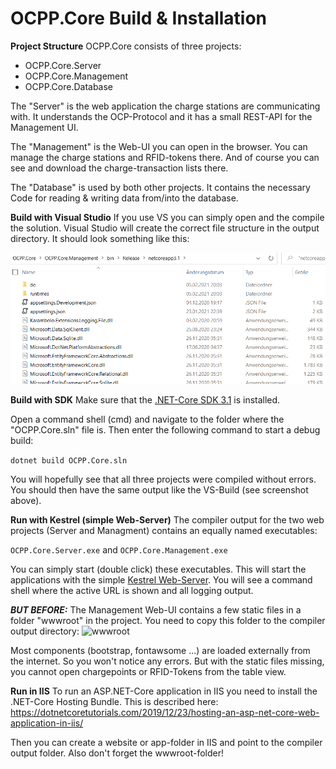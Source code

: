 # OCPP.Core Build & Installation
**Project Structure**
OCPP.Core consists of three projects:
 - OCPP.Core.Server 
 - OCPP.Core.Management
 - OCPP.Core.Database

The "Server" is the web application the charge stations are communicating with.  It understands the OCP-Protocol  and it has a small REST-API for the Management UI.

The "Management" is the Web-UI you can open in the browser. You can manage the charge stations and RFID-tokens there. And of course you can see and download the charge-transaction lists there.

The "Database" is used by both other projects. It contains the necessary Code for reading & writing data from/into the database.


**Build with Visual Studio**
If you use VS you can simply open and the compile the solution. Visual Studio will create the correct file structure in the output directory. It should look something like this:

![BuildOutput](images/BuildOutput.png)


**Build with SDK**
Make sure that the [.NET-Core SDK 3.1](https://dotnet.microsoft.com/download/dotnet-core/3.1) is installed.

Open a command shell (cmd) and navigate to the folder where the "OCPP.Core.sln" file is. Then enter the following command to start a debug build:

```dotnet build OCPP.Core.sln```

You will hopefully see that all three projects were compiled without errors. You should then have the same output like the VS-Build (see screenshot above).


**Run with Kestrel (simple Web-Server)**
The compiler output for the two web projects (Server and Managment) contains an equally named executables:

```OCPP.Core.Server.exe``` and ```OCPP.Core.Management.exe```

You can simply start (double click) these executables. This will start the applications with the simple [Kestrel Web-Server](https://www.tektutorialshub.com/asp-net-core/asp-net-core-kestrel-web-server/). You will see a command shell where the active URL is shown and all logging output.

***BUT BEFORE:***
The Management Web-UI contains a few static files in a folder "wwwroot" in the project. You need to copy this folder to the compiler output directory:
![wwwroot](images/wwwroot.png)

Most components (bootstrap, fontawsome ...) are loaded externally from the internet. So you won't notice any errors. But with the static files missing, you cannot open chargepoints or RFID-Tokens from the table view.

**Run in IIS**
To run an ASP.NET-Core application in IIS you need to install the .NET-Core Hosting Bundle. This is described here:
https://dotnetcoretutorials.com/2019/12/23/hosting-an-asp-net-core-web-application-in-iis/

Then you can create a website or app-folder in IIS and point to the compiler output folder. Also don't forget the wwwroot-folder!
 